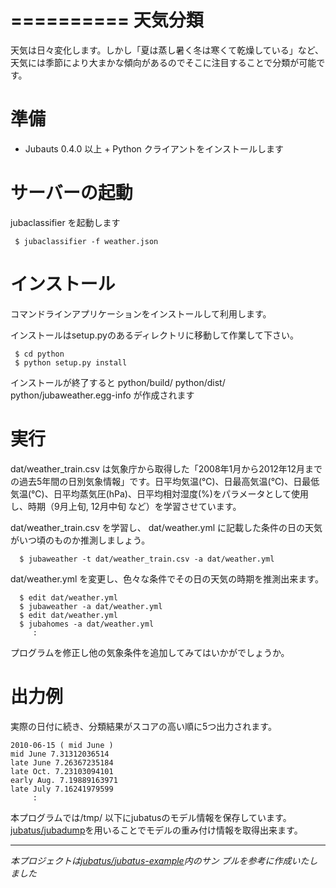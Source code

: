 ==========
 天気分類
==========

天気は日々変化します。しかし「夏は蒸し暑く冬は寒くて乾燥している」など、天気には季節により大まかな傾向があるのでそこに注目することで分類が可能です。


準備
====

- Jubauts 0.4.0 以上 + Python クライアントをインストールします



サーバーの起動
==============

jubaclassifier を起動します

```
 $ jubaclassifier -f weather.json
```


インストール
====

コマンドラインアプリケーションをインストールして利用します。

インストールはsetup.pyのあるディレクトリに移動して作業して下さい。

```
 $ cd python
 $ python setup.py install
```
インストールが終了すると python/build/ python/dist/ python/jubaweather.egg-info が作成されます 


実行
====

dat/weather_train.csv は気象庁から取得した「2008年1月から2012年12月までの過去5年間の日別気象情報」です。日平均気温(℃)、日最高気温(℃)、日最低気温(℃)、日平均蒸気圧(hPa)、日平均相対湿度(%)をパラメータとして使用し、時期（9月上旬, 12月中旬 など）を学習させています。

dat/weather_train.csv を学習し、 dat/weather.yml に記載した条件の日の天気がいつ頃のものか推測しましょう。

```
  $ jubaweather -t dat/weather_train.csv -a dat/weather.yml
```

dat/weather.yml を変更し、色々な条件でその日の天気の時期を推測出来ます。

```
  $ edit dat/weather.yml
  $ jubaweather -a dat/weather.yml
  $ edit dat/weather.yml
  $ jubahomes -a dat/weather.yml
     :
```

プログラムを修正し他の気象条件を追加してみてはいかがでしょうか。

出力例
====

実際の日付に続き、分類結果がスコアの高い順に5つ出力されます。

```
2010-06-15 ( mid June )
mid June 7.31312036514
late June 7.26367235184
late Oct. 7.23103094101
early Aug. 7.19889163971
late July 7.16241979599
     :
```
本プログラムでは/tmp/ 以下にjubatusのモデル情報を保存しています。[jubatus/jubadump](https://github.com/jubatus/jubadump)を用いることでモデルの重み付け情報を取得出来ます。

----
*本プロジェクトは[jubatus/jubatus-example](https://github.com/jubatus/jubatus-example)内のサン
プルを参考に作成いたしました*